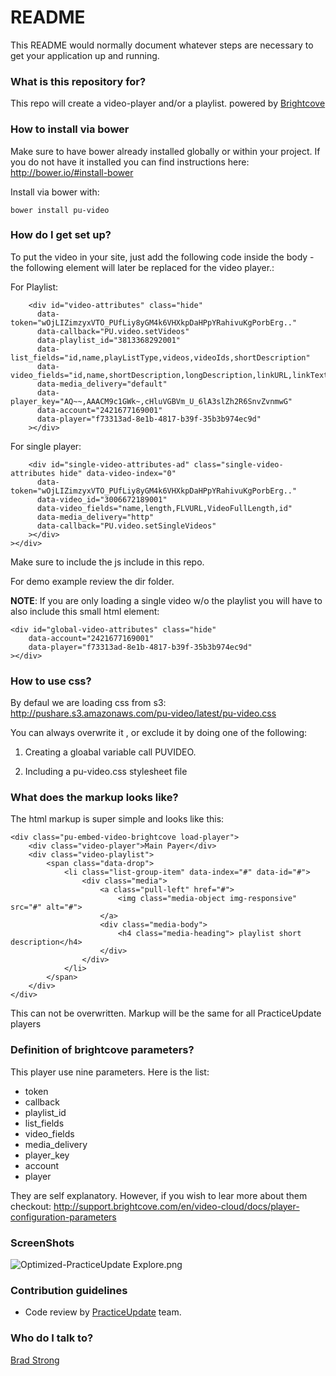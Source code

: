 # README #

This README would normally document whatever steps are necessary to get your application up and running.

### What is this repository for? ###

This repo will create a video-player and/or a playlist. powered by [Brightcove](http://support.brightcove.com/en/video-cloud/docs)


### How to install via bower ###
Make sure to have bower already installed globally or within your project. If you do not have it installed you can find instructions here: http://bower.io/#install-bower

Install via bower with:
```
bower install pu-video
```

### How do I get set up? ###

To put the video in your site, just add the following code inside the body - the following element will later be replaced for the video player.:

For Playlist:
```
	<div id="video-attributes" class="hide"
	  data-token="wOjLIZimzyxVTO_PUfLiy8yGM4k6VHXkpDaHPpYRahivuKgPorbErg.."
	  data-callback="PU.video.setVideos"
	  data-playlist_id="3813368292001"
	  data-list_fields="id,name,playListType,videos,videoIds,shortDescription"
	  data-video_fields="id,name,shortDescription,longDescription,linkURL,linkText,thumbnailURL,VideoFullLength"
	  data-media_delivery="default"
	  data-player_key="AQ~~,AAACM9c1GWk~,cHluVGBVm_U_6lA3slZh2R6SnvZvnmwG"
	  data-account="2421677169001"
	  data-player="f73313ad-8e1b-4817-b39f-35b3b974ec9d"
	></div>
```

For single player:
```
	<div id="single-video-attributes-ad" class="single-video-attributes hide" data-video-index="0"
	  data-token="wOjLIZimzyxVTO_PUfLiy8yGM4k6VHXkpDaHPpYRahivuKgPorbErg.."
	  data-video_id="3006672189001"		
	  data-video_fields="name,length,FLVURL,VideoFullLength,id"
	  data-media_delivery="http"
	  data-callback="PU.video.setSingleVideos"
	></div>	
></div>
```

Make sure to include the js include in this repo.

For demo example review the dir folder.

**NOTE**: If you are only loading a single video w/o the playlist you will have to also include this small html element:
```
<div id="global-video-attributes" class="hide"
	data-account="2421677169001"
	data-player="f73313ad-8e1b-4817-b39f-35b3b974ec9d"
></div>
```

### How to use css? ###
By defaul we are loading css from s3:
http://pushare.s3.amazonaws.com/pu-video/latest/pu-video.css

You can always overwrite it , or exclude it by doing one of the following:

1. Creating a gloabal variable call PUVIDEO. 

1. Including a pu-video.css stylesheet file 

### What does the markup looks like? ###
The html markup is super simple and looks like this:

```
<div class="pu-embed-video-brightcove load-player">
	<div class="video-player">Main Payer</div>
	<div class="video-playlist">
		<span class="data-drop">
			<li class="list-group-item" data-index="#" data-id="#">
				<div class="media">
					<a class="pull-left" href="#">
						<img class="media-object img-responsive" src="#" alt="#">
					</a>
					<div class="media-body">
						<h4 class="media-heading"> playlist short description</h4>
					</div>
				</div>
			</li>
		</span>
	</div>
</div>
```

This can not be overwritten. Markup will be the same for all PracticeUpdate players

### Definition of brightcove parameters? ###

This player use nine parameters. Here is the list:

* token
* callback
* playlist_id
* list_fields
* video_fields
* media_delivery
* player_key
* account
* player

They are self explanatory. However, if you wish to lear more about them checkout: 
http://support.brightcove.com/en/video-cloud/docs/player-configuration-parameters

### ScreenShots ###

 ![Optimized-PracticeUpdate   Explore.png](https://bitbucket.org/repo/LdMyqr/images/1272026521-Optimized-PracticeUpdate%20%20%20Explore.png)


### Contribution guidelines ###

* Code review by [PracticeUpdate](http://www.practiceupdate.com) team.

### Who do I talk to? ###

[Brad Strong](https://bitbucket.org/bradstrong)